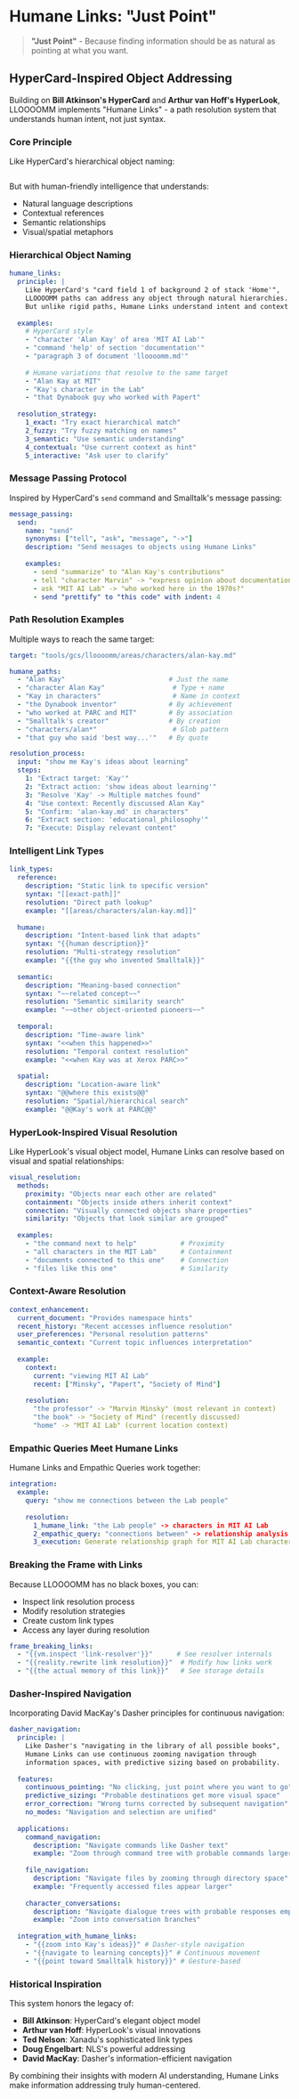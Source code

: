 # Humane Links: "Just Point"

> **"Just Point"** - Because finding information should be as natural as pointing at what you want.

## HyperCard-Inspired Object Addressing

Building on **Bill Atkinson's HyperCard** and **Arthur van Hoff's HyperLook**, LLOOOOMM implements "Humane Links" - a path resolution system that understands human intent, not just syntax.

### Core Principle

Like HyperCard's hierarchical object naming:
```card field 1 of background 2 of stack 'Home'
```

But with human-friendly intelligence that understands:
- Natural language descriptions
- Contextual references  
- Semantic relationships
- Visual/spatial metaphors

### Hierarchical Object Naming

```yaml
humane_links:
  principle: |
    Like HyperCard's "card field 1 of background 2 of stack 'Home'",
    LLOOOOMM paths can address any object through natural hierarchies.
    But unlike rigid paths, Humane Links understand intent and context.
    
  examples:
    # HyperCard style
    - "character 'Alan Kay' of area 'MIT AI Lab'"
    - "command 'help' of section 'documentation'"
    - "paragraph 3 of document 'lloooomm.md'"
    
    # Humane variations that resolve to the same target
    - "Alan Kay at MIT"
    - "Kay's character in the Lab"
    - "that Dynabook guy who worked with Papert"
    
  resolution_strategy:
    1_exact: "Try exact hierarchical match"
    2_fuzzy: "Try fuzzy matching on names"
    3_semantic: "Use semantic understanding"
    4_contextual: "Use current context as hint"
    5_interactive: "Ask user to clarify"
```

### Message Passing Protocol

Inspired by HyperCard's `send` command and Smalltalk's message passing:

```yaml
message_passing:
  send:
    name: "send"
    synonyms: ["tell", "ask", "message", "->"]
    description: "Send messages to objects using Humane Links"
    
    examples:
      - send "summarize" to "Alan Kay's contributions"
      - tell "character Marvin" -> "express opinion about documentation"
      - ask "MIT AI Lab" -> "who worked here in the 1970s?"
      - send "prettify" to "this code" with indent: 4
```

### Path Resolution Examples

Multiple ways to reach the same target:

```yaml
target: "tools/gcs/lloooomm/areas/characters/alan-kay.md"

humane_paths:
  - "Alan Kay"                          # Just the name
  - "character Alan Kay"                 # Type + name
  - "Kay in characters"                  # Name in context
  - "the Dynabook inventor"             # By achievement
  - "who worked at PARC and MIT"        # By association
  - "Smalltalk's creator"               # By creation
  - "characters/alan*"                   # Glob pattern
  - "that guy who said 'best way...'"   # By quote

resolution_process:
  input: "show me Kay's ideas about learning"
  steps:
    1: "Extract target: 'Kay'"
    2: "Extract action: 'show ideas about learning'"
    3: "Resolve 'Kay' -> Multiple matches found"
    4: "Use context: Recently discussed Alan Kay"
    5: "Confirm: 'alan-kay.md' in characters"
    6: "Extract section: 'educational_philosophy'"
    7: "Execute: Display relevant content"
```

### Intelligent Link Types

```yaml
link_types:
  reference:
    description: "Static link to specific version"
    syntax: "[[exact-path]]"
    resolution: "Direct path lookup"
    example: "[[areas/characters/alan-kay.md]]"
    
  humane:
    description: "Intent-based link that adapts"
    syntax: "{{human description}}"
    resolution: "Multi-strategy resolution"
    example: "{{the guy who invented Smalltalk}}"
    
  semantic:
    description: "Meaning-based connection"
    syntax: "~~related concept~~"
    resolution: "Semantic similarity search"
    example: "~~other object-oriented pioneers~~"
    
  temporal:
    description: "Time-aware link"
    syntax: "<<when this happened>>"
    resolution: "Temporal context resolution"
    example: "<<when Kay was at Xerox PARC>>"
    
  spatial:
    description: "Location-aware link"
    syntax: "@@where this exists@@"
    resolution: "Spatial/hierarchical search"
    example: "@@Kay's work at PARC@@"
```

### HyperLook-Inspired Visual Resolution

Like HyperLook's visual object model, Humane Links can resolve based on visual and spatial relationships:

```yaml
visual_resolution:
  methods:
    proximity: "Objects near each other are related"
    containment: "Objects inside others inherit context"
    connection: "Visually connected objects share properties"
    similarity: "Objects that look similar are grouped"
    
  examples:
    - "the command next to help"           # Proximity
    - "all characters in the MIT Lab"      # Containment
    - "documents connected to this one"    # Connection
    - "files like this one"                # Similarity
```

### Context-Aware Resolution

```yaml
context_enhancement:
  current_document: "Provides namespace hints"
  recent_history: "Recent accesses influence resolution"
  user_preferences: "Personal resolution patterns"
  semantic_context: "Current topic influences interpretation"
  
  example:
    context:
      current: "viewing MIT AI Lab"
      recent: ["Minsky", "Papert", "Society of Mind"]
      
    resolution:
      "the professor" -> "Marvin Minsky" (most relevant in context)
      "the book" -> "Society of Mind" (recently discussed)
      "home" -> "MIT AI Lab" (current location context)
```

### Empathic Queries Meet Humane Links

Humane Links and Empathic Queries work together:

```yaml
integration:
  example:
    query: "show me connections between the Lab people"
    
    resolution:
      1_humane_link: "the Lab people" -> characters in MIT AI Lab
      2_empathic_query: "connections between" -> relationship analysis
      3_execution: Generate relationship graph for MIT AI Lab characters
```

### Breaking the Frame with Links

Because LLOOOOMM has no black boxes, you can:
- Inspect link resolution process
- Modify resolution strategies  
- Create custom link types
- Access any layer during resolution

```yaml
frame_breaking_links:
  - "{{vm.inspect 'link-resolver'}}"      # See resolver internals
  - "{{reality.rewrite link resolution}}"  # Modify how links work
  - "{{the actual memory of this link}}"   # See storage details
```

### Dasher-Inspired Navigation

Incorporating David MacKay's Dasher principles for continuous navigation:

```yaml
dasher_navigation:
  principle: |
    Like Dasher's "navigating in the library of all possible books",
    Humane Links can use continuous zooming navigation through
    information spaces, with predictive sizing based on probability.
    
  features:
    continuous_pointing: "No clicking, just point where you want to go"
    predictive_sizing: "Probable destinations get more visual space"
    error_correction: "Wrong turns corrected by subsequent navigation"
    no_modes: "Navigation and selection are unified"
    
  applications:
    command_navigation:
      description: "Navigate commands like Dasher text"
      example: "Zoom through command tree with probable commands larger"
      
    file_navigation:
      description: "Navigate files by zooming through directory space"
      example: "Frequently accessed files appear larger"
      
    character_conversations:
      description: "Navigate dialogue trees with probable responses emphasized"
      example: "Zoom into conversation branches"
      
  integration_with_humane_links:
    - "{{zoom into Kay's ideas}}" # Dasher-style navigation
    - "{{navigate to learning concepts}}" # Continuous movement
    - "{{point toward Smalltalk history}}" # Gesture-based
```

### Historical Inspiration

This system honors the legacy of:
- **Bill Atkinson**: HyperCard's elegant object model
- **Arthur van Hoff**: HyperLook's visual innovations
- **Ted Nelson**: Xanadu's sophisticated link types
- **Doug Engelbart**: NLS's powerful addressing
- **David MacKay**: Dasher's information-efficient navigation

By combining their insights with modern AI understanding, Humane Links make information addressing truly human-centered. 